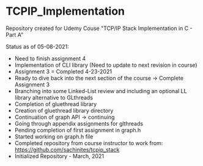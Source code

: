 # TCPIP_Implementation
Repository created for Udemy Couse "TCP/IP Stack Implementation in C - Part A"

Status as of 05-08-2021:
- Need to finish assignment 4
- Implementation of CLI library (Need to update to next revision in course)
- Assignment 3 = Completed 4-23-2021
- Ready to dive back into the next section of the course -> Complete Assignment 3
- Branching into some Linked-List review and including an optional LL library alternative to GLthreads
- Completion of gluethread library
- Creation of gluethread library directory
- Continuation of graph API -> continuing
- Going through appendix assignments for glthreads
- Pending completion of first assignment in graph.h
- Started working on graph.h file
- Completed repository from course instructor to work from: https://github.com/sachinites/tcpip_stack
- Initialized Repository - March, 2021